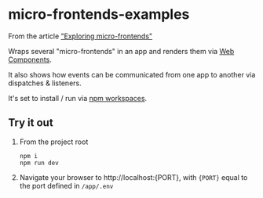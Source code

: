 # micro-frontends-examples

From the article ["Exploring micro-frontends"](https://medium.com/@benjamin.d.johnson/exploring-micro-frontends-87a120b3f71c)

Wraps several "micro-frontends" in an app and renders them via [Web Components](https://developer.mozilla.org/en-US/docs/Web/API/Web_components).

It also shows how events can be communicated from one app to another via dispatches & listeners.

It's set to install / run via [npm workspaces](https://docs.npmjs.com/cli/v8/using-npm/workspaces).

## Try it out

1. From the project root

      ```shell
      npm i
      npm run dev
      ```

2. Navigate your browser to http://localhost:{PORT}, with `{PORT}` equal to the port defined in `/app/.env`
